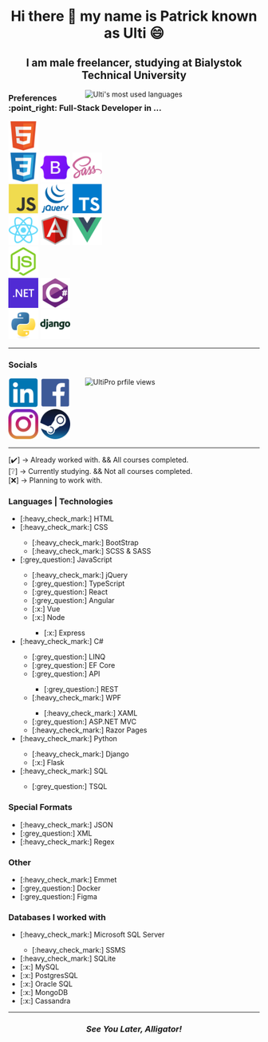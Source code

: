 <h1 align="center">Hi there 👋 my name is Patrick known as Ulti 😄</h1>

<h2 align="center">I am male freelancer, studying at Bialystok Technical University</h2>

<img src="https://github-readme-stats.vercel.app/api/top-langs/?username=UltiPro&langs_count=10&layout=pie&hide=HTML,PHP,C,C%2B%2b,Java,Makefile,Objective-C,Dockerfile,SHELL,HACK" alt="Ulti's most used languages" align="right" width="350"/>

<h3>Preferences :point_right: Full-Stack Developer in ...</h3>

<a href="https://developer.mozilla.org/en-US/docs/Web/HTML"><img src="./icons/html5.svg" width="60"/></a><br/>
<a href="https://developer.mozilla.org/en-US/docs/Web/CSS"><img src="./icons/css3.svg" width="60"/></a> <a href="https://getbootstrap.com/"><img src="./icons/bootstrap5.svg" width="60"/></a> <a href="https://sass-lang.com/"><img src="./icons/sass.svg" width="60"/></a><br/>
<a href="https://developer.mozilla.org/en-US/docs/Web/JavaScript"><img src="./icons/javascript.svg" width="60"/></a> <a href="https://jquery.com/"><img src="./icons/jquery.svg" width="60"/></a> <a href="https://www.typescriptlang.org/"><img src="./icons/typescript.svg" width="60"/></a><br/>
<a href="https://react.dev/"><img src="./icons/react.svg" width="60"/></a> <a href="https://angular.io/"><img src="./icons/angular.svg" width="60"/></a> <a href="https://vuejs.org/"><img src="./icons/vue.svg" width="60"/></a><br/>
<a href="https://nodejs.org/en"><img src="./icons/nodejs.svg" width="60"/></a><br/>
<a href="https://dotnet.microsoft.com/en-us/"><img src="./icons/dot-net.png" width="60"/></a> <a href="https://learn.microsoft.com/en-us/dotnet/csharp/"><img src="./icons/csharp.svg" width="60"/></a><br/>
<a href="https://www.python.org/"><img src="./icons/python.svg" width="60"/></a> <a href="https://www.djangoproject.com/"><img src="./icons/django.svg" width="60"/></a><br/>

<hr/>
  
### Socials

<img src="https://komarev.com/ghpvc/?username=UltiPro&label=Profile%20views&color=blueviolet&style=for-the-badge" alt="UltiPro prfile views" align="right" width="350" height="60"/>

<a href="https://www.linkedin.com/in/patryk-w%C3%B3jtowicz-534b42270/"><img src="./icons/linkedin.svg" width="60"/></a>
<a href="https://www.facebook.com/patryk.ulti/"><img src="./icons/facebook.svg" width="60"/></a>
<a href="https://www.instagram.com/ulti_pl/"><img src="./icons/instagram.png" width="60"/></a>
<a href="https://steamcommunity.com/id/ulti_pro/"><img src="./icons/steam.png" width="60"/></a>

<hr/>

[:heavy_check_mark:] -> Already worked with. && All courses completed.<br/>
[:grey_question:] -> Currently studying. && Not all courses completed.<br/>
[:x:] -> Planning to work with.<br/>

### Languages | Technologies

<ul>
  <li>[:heavy_check_mark:] HTML</li>
  <li>[:heavy_check_mark:] CSS</li>
    <ul>
      <li>[:heavy_check_mark:] BootStrap</li>
      <li>[:heavy_check_mark:] SCSS & SASS</li>
    </ul>
  <li>[:grey_question:] JavaScript</li>
    <ul>
      <li>[:heavy_check_mark:] jQuery</li>
      <li>[:grey_question:] TypeScript</li>
      <li>[:grey_question:] React</li>
      <li>[:grey_question:] Angular</li>
      <li>[:x:] Vue</li>
      <li>[:x:] Node</li>
        <ul>
          <li>[:x:] Express</li>
        </ul>
    </ul>
  <li>[:heavy_check_mark:] C#</li>
     <ul>
        <li>[:grey_question:] LINQ</li>
        <li>[:grey_question:] EF Core</li>
        <li>[:grey_question:] API</li>
          <ul>
            <li>[:grey_question:] REST</li>
          </ul>
        <li>[:heavy_check_mark:] WPF</li>
          <ul>
            <li>[:heavy_check_mark:] XAML</li>
          </ul>
        <li>[:grey_question:] ASP.NET MVC</li>
        <li>[:heavy_check_mark:] Razor Pages</li>
     </ul>
  <li>[:heavy_check_mark:] Python</li>
     <ul>
        <li>[:heavy_check_mark:] Django</li>
        <li>[:x:] Flask</li>
     </ul>
  <li>[:heavy_check_mark:] SQL</li>
     <ul>
        <li>[:grey_question:] TSQL</li>
     </ul>
</ul>

### Special Formats

<ul>  
  <li>[:heavy_check_mark:] JSON</li>
  <li>[:grey_question:] XML</li>
  <li>[:heavy_check_mark:] Regex</li>
</ul>

### Other

<ul>
  <li>[:heavy_check_mark:] Emmet</li>
  <li>[:grey_question:] Docker</li>
  <li>[:grey_question:] Figma</li>
</ul>

### Databases I worked with

<ul>
  <li>[:heavy_check_mark:] Microsoft SQL Server</li>
    <ul>
      <li>[:heavy_check_mark:] SSMS</li>
    </ul>
  <li>[:heavy_check_mark:] SQLite</li>
  <li>[:x:] MySQL</li>
  <li>[:x:] PostgresSQL</li>
  <li>[:x:] Oracle SQL</li>
  <li>[:x:] MongoDB</li>
  <li>[:x:] Cassandra</li>
</ul>

<hr/>

<h3 align="center"><i>See You Later, Alligator!</i></h3>

